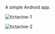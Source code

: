 A simple Android app.

![tictactoe-1](https://cloud.githubusercontent.com/assets/13784275/11398307/20edfb5a-9380-11e5-91cd-80c5ae38a02f.png)

![tictactoe-2](https://cloud.githubusercontent.com/assets/13784275/11398344/4b0e9430-9380-11e5-970d-432118ea492f.png)
